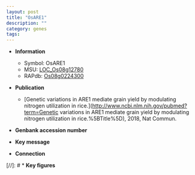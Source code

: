 ```yaml
---
layout: post
title: "OsARE1"
description: ""
category: genes
tags: 
---
```


* **Information**  
    + Symbol: OsARE1  
    + MSU: [LOC_Os08g12780](http://rice.uga.edu/cgi-bin/ORF_infopage.cgi?orf=LOC_Os08g12780)  
    + RAPdb: [Os08g0224300](http://rapdb.dna.affrc.go.jp/viewer/gbrowse_details/irgsp1?name=Os08g0224300)  

* **Publication**  
    + [Genetic variations in ARE1 mediate grain yield by modulating nitrogen utilization in rice.](http://www.ncbi.nlm.nih.gov/pubmed?term=Genetic variations in ARE1 mediate grain yield by modulating nitrogen utilization in rice.%5BTitle%5D), 2018, Nat Commun.

* **Genbank accession number**  

* **Key message**  

* **Connection**  

[//]: # * **Key figures**  


